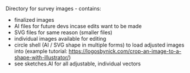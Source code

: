 Directory for survey images - contains:

- finalized images
- AI files for future devs incase edits want to be made
- SVG files for same reason (smaller files)
- individual images available for editing
- circle shell (AI / SVG shape in multiple forms) to load adjusted images into (example tutorial: https://logosbynick.com/crop-an-image-to-a-shape-with-illustrator/)
- see sketches.AI for all adjustable, individual vectors
